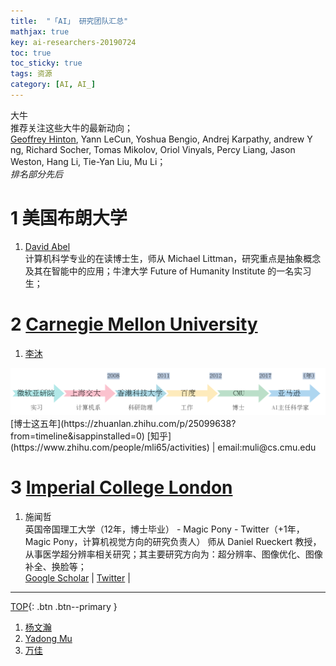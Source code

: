 ```yaml
---
title:  "「AI」 研究团队汇总"
mathjax: true
key: ai-researchers-20190724
toc: true
toc_sticky: true
tags: 资源
category: [AI, AI_]
---
```

<span id='head'></span>  


<!--more-->

大牛     
推荐关注这些大牛的最新动向；  
[Geoffrey Hinton](https://www.cs.toronto.edu/~hinton/index.html), Yann LeCun, Yoshua Bengio, Andrej Karpathy, andrew Y ng, Richard Socher, Tomas Mikolov, Oriol Vinyals, Percy Liang, Jason Weston, Hang Li, Tie-Yan Liu, Mu Li；  
*排名部分先后*    

# 1 美国布朗大学
1. [David Abel](https://david-abel.github.io/)    
计算机科学专业的在读博士生，师从 Michael Littman，研究重点是抽象概念及其在智能中的应用；牛津大学 Future of Humanity Institute 的一名实习生；    

# 2 [Carnegie Mellon University](https://www.cmu.edu/)
1. [李沐](https://dwz.cn/MwLKrXhN)   
<center class="half">
  <img src="/assets/images/AI/AI/researchers/limu.png"/>  
</center>  
[博士这五年](https://zhuanlan.zhihu.com/p/25099638?from=timeline&isappinstalled=0)    
[知乎](https://www.zhihu.com/people/mli65/activities) | email:muli@cs.cmu.edu    

# 3 [Imperial College London](https://www.imperial.ac.uk/)
1. 施闻哲    
英国帝国理工大学（12年，博士毕业） - Magic Pony - Twitter（+1年，Magic Pony，计算机视觉方向的研究负责人）
师从 Daniel Rueckert 教授，从事医学超分辨率相关研究；其主要研究方向为：超分辨率、图像优化、图像补全、换脸等；    
[Google Scholar](https://scholar.google.co.uk/citations?user=cQYo4SkAAAAJ&hl=en) | [Twitter](https://twitter.com/trustswz)  |  
-------------------  
[TOP](#head){: .btn .btn--primary }


1. [杨文瀚](https://flyywh.github.io/index.html)   
1. [Yadong Mu](http://www.muyadong.com/publication.html)    
1. [万佳](https://jia-wan.github.io/)   
